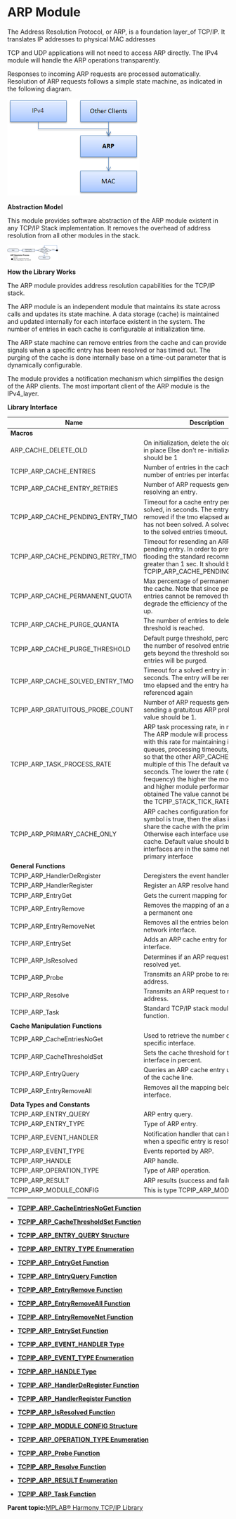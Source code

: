 # ARP Module

The Address Resolution Protocol, or ARP, is a foundation layer\_of TCP/IP. It translates IP addresses to physical MAC addresses

TCP and UDP applications will not need to access ARP directly. The IPv4 module will handle the ARP operations transparently.

Responses to incoming ARP requests are processed automatically. Resolution of ARP requests follows a simple state machine, as indicated in the following diagram.

![arp_diagram](GUID-06983D92-13DD-4513-92B7-6EDD3F2F43BD-low.png)

**Abstraction Model**

This module provides software abstraction of the ARP module existent in any TCP/IP Stack implementation. It removes the overhead of address resolution from all other modules in the stack.

![arp_resolution_process](GUID-174DF0D4-0F5A-46C6-8BA8-5347C61F5D98-low.png)

**How the Library Works**

The ARP module provides address resolution capabilities for the TCP/IP stack.

The ARP module is an independent module that maintains its state across calls and updates its state machine. A data storage \(cache\) is maintained and updated internally for each interface existent in the system. The number of entries in each cache is configurable at initialization time.

The ARP state machine can remove entries from the cache and can provide signals when a specific entry has been resolved or has timed out. The purging of the cache is done internally base on a time-out parameter that is dynamically configurable.

The module provides a notification mechanism which simplifies the design of the ARP clients. The most important client of the ARP module is the IPv4\_layer.

**Library Interface**

|Name|Description|
|----|-----------|
|**Macros**||
|ARP\_CACHE\_DELETE\_OLD|On initialization, delete the old cache if still in place Else don't re-initialize Default should be 1|
|TCPIP\_ARP\_CACHE\_ENTRIES|Number of entries in the cache. Default number of entries per interface.|
|TCPIP\_ARP\_CACHE\_ENTRY\_RETRIES|Number of ARP requests generated for resolving an entry.|
|TCPIP\_ARP\_CACHE\_PENDING\_ENTRY\_TMO|Timeout for a cache entry pending to be solved, in seconds. The entry will be removed if the tmo elapsed and the entry has not been solved. A solved entry moves to the solved entries timeout.|
|TCPIP\_ARP\_CACHE\_PENDING\_RETRY\_TMO|Timeout for resending an ARP request for a pending entry. In order to prevent the ARP flooding the standard recommends it to be greater than 1 sec. It should be less than TCPIP\_ARP\_CACHE\_PENDING\_ENTRY\_TMO|
|TCPIP\_ARP\_CACHE\_PERMANENT\_QUOTA|Max percentage of permanent entries in the cache. Note that since permanent entries cannot be removed they tend to degrade the efficiency of the cache look up.|
|TCPIP\_ARP\_CACHE\_PURGE\_QUANTA|The number of entries to delete, once the threshold is reached.|
|TCPIP\_ARP\_CACHE\_PURGE\_THRESHOLD|Default purge threshold, percentage Once the number of resolved entries in the cache gets beyond the threshold some resolved entries will be purged.|
|TCPIP\_ARP\_CACHE\_SOLVED\_ENTRY\_TMO|Timeout for a solved entry in the cache, in seconds. The entry will be removed if the tmo elapsed and the entry has not been referenced again|
|TCPIP\_ARP\_GRATUITOUS\_PROBE\_COUNT|Number of ARP requests generated when sending a gratuitous ARP probe. Default value should be 1.|
|TCPIP\_ARP\_TASK\_PROCESS\_RATE|ARP task processing rate, in milliseconds. The ARP module will process a timer event with this rate for maintaining its own queues, processing timeouts, etc. Choose it so that the other ARP\_CACHE\_xxx\_TMO are multiple of this The default value is 2 seconds. The lower the rate \(higher the frequency\) the higher the module priority and higher module performance can be obtained The value cannot be lower than the TCPIP\_STACK\_TICK\_RATE.|
|TCPIP\_ARP\_PRIMARY\_CACHE\_ONLY|ARP caches configuration for aliases. If this symbol is true, then the alias interfaces share the cache with the primary interface. Otherwise each interface uses its own cache. Default value should be 1 if the alias interfaces are in the same network with the primary interface|
|**General Functions**||
|TCPIP\_ARP\_HandlerDeRegister|Deregisters the event handler|
|TCPIP\_ARP\_HandlerRegister|Register an ARP resolve handler.|
|TCPIP\_ARP\_EntryGet|Gets the current mapping for an IP address.|
|TCPIP\_ARP\_EntryRemove|Removes the mapping of an address, even a permanent one|
|TCPIP\_ARP\_EntryRemoveNet|Removes all the entries belonging to a network interface.|
|TCPIP\_ARP\_EntrySet|Adds an ARP cache entry for the specified interface.|
|TCPIP\_ARP\_IsResolved|Determines if an ARP request has been resolved yet.|
|TCPIP\_ARP\_Probe|Transmits an ARP probe to resolve an IP address.|
|TCPIP\_ARP\_Resolve|Transmits an ARP request to resolve an IP address.|
|TCPIP\_ARP\_Task|Standard TCP/IP stack module task function.|
|**Cache Manipulation Functions**||
|TCPIP\_ARP\_CacheEntriesNoGet|Used to retrieve the number of entries for a specific interface.|
|TCPIP\_ARP\_CacheThresholdSet|Sets the cache threshold for the specified interface in percent.|
|TCPIP\_ARP\_EntryQuery|Queries an ARP cache entry using the index of the cache line.|
|TCPIP\_ARP\_EntryRemoveAll|Removes all the mapping belonging to an interface.|
|**Data Types and Constants**||
|TCPIP\_ARP\_ENTRY\_QUERY|ARP entry query.|
|TCPIP\_ARP\_ENTRY\_TYPE|Type of ARP entry.|
|TCPIP\_ARP\_EVENT\_HANDLER|Notification handler that can be called when a specific entry is resolved.|
|TCPIP\_ARP\_EVENT\_TYPE|Events reported by ARP.|
|TCPIP\_ARP\_HANDLE|ARP handle.|
|TCPIP\_ARP\_OPERATION\_TYPE|Type of ARP operation.|
|TCPIP\_ARP\_RESULT|ARP results \(success and failure codes\).|
|TCPIP\_ARP\_MODULE\_CONFIG|This is type TCPIP\_ARP\_MODULE\_CONFIG.|
|||

-   **[TCPIP\_ARP\_CacheEntriesNoGet Function](GUID-7161C177-734B-469A-9143-4C88FC11C85D.md)**  

-   **[TCPIP\_ARP\_CacheThresholdSet Function](GUID-C6B8DB57-E903-42F6-9515-21BB0F5E1070.md)**  

-   **[TCPIP\_ARP\_ENTRY\_QUERY Structure](GUID-234EC358-0CE1-43BF-BA84-993715DE198D.md)**  

-   **[TCPIP\_ARP\_ENTRY\_TYPE Enumeration](GUID-65CE7526-616B-443D-9B42-44FA26F81697.md)**  

-   **[TCPIP\_ARP\_EntryGet Function](GUID-2F3E4434-0B2E-4059-AF87-A2F5B95E7938.md)**  

-   **[TCPIP\_ARP\_EntryQuery Function](GUID-AAD576E7-85F8-4C15-88C1-266019B0D71B.md)**  

-   **[TCPIP\_ARP\_EntryRemove Function](GUID-08E039FC-538F-40F5-85D1-987205EDA6D6.md)**  

-   **[TCPIP\_ARP\_EntryRemoveAll Function](GUID-EE09064C-478A-4CE7-85A7-5D304FE2A8D4.md)**  

-   **[TCPIP\_ARP\_EntryRemoveNet Function](GUID-79671133-697D-41F2-B607-BFA7F86B1F10.md)**  

-   **[TCPIP\_ARP\_EntrySet Function](GUID-0D2E65B8-EE01-4CE7-BA12-3A7355A87596.md)**  

-   **[TCPIP\_ARP\_EVENT\_HANDLER Type](GUID-E8EEC0F0-1924-451B-ABCF-1BBAD449C4F5.md)**  

-   **[TCPIP\_ARP\_EVENT\_TYPE Enumeration](GUID-9E113802-9285-489D-859D-4D21BD2E186E.md)**  

-   **[TCPIP\_ARP\_HANDLE Type](GUID-A9EE533F-5EAF-4E72-93FB-1AE557FE2B9E.md)**  

-   **[TCPIP\_ARP\_HandlerDeRegister Function](GUID-7CD7785A-0273-4BB7-A83B-BA45E6B1D424.md)**  

-   **[TCPIP\_ARP\_HandlerRegister Function](GUID-C726B4C4-41B2-43E9-BCD1-E6268F980E7E.md)**  

-   **[TCPIP\_ARP\_IsResolved Function](GUID-4FC75886-D79B-4FCD-8122-4737B2FDEF8F.md)**  

-   **[TCPIP\_ARP\_MODULE\_CONFIG Structure](GUID-BD72E118-CD30-4DC9-B225-7D7070380635.md)**  

-   **[TCPIP\_ARP\_OPERATION\_TYPE Enumeration](GUID-8F283FF4-09EC-49BD-AE31-9E558EA3E4C9.md)**  

-   **[TCPIP\_ARP\_Probe Function](GUID-700B1BDA-09F9-4346-8F0B-D98C6BB5161E.md)**  

-   **[TCPIP\_ARP\_Resolve Function](GUID-BF9C82C4-9CAB-4E2B-971A-737BFB1E43B1.md)**  

-   **[TCPIP\_ARP\_RESULT Enumeration](GUID-A9CD3E3D-0BF0-4167-B5CF-DAF2B1C9577E.md)**  

-   **[TCPIP\_ARP\_Task Function](GUID-EB4703E7-B19F-4204-B20F-7806F4FECFEC.md)**  


**Parent topic:**[MPLAB® Harmony TCP/IP Library](GUID-01A0A1D8-EC9B-4EFF-B8E4-D154B555FEF2.md)


